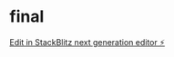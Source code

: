 # final

[Edit in StackBlitz next generation editor ⚡️](https://stackblitz.com/~/github.com/casadrives/final)
